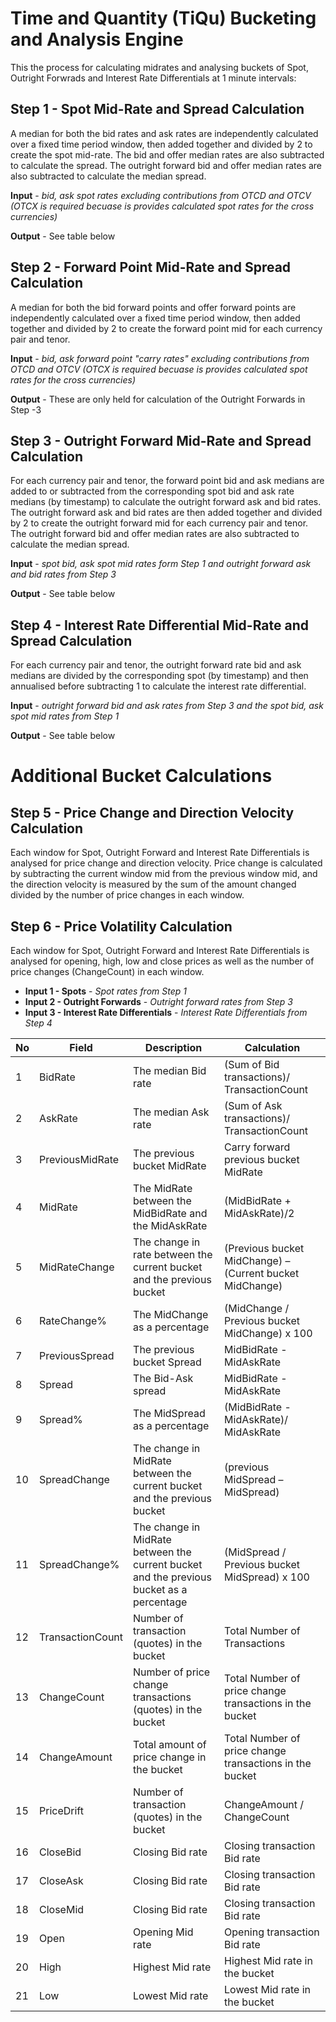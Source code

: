 # Time and Quantity (TiQu) Bucketing and Analysis Engine

This the process for calculating midrates and analysing buckets of Spot, Outright Forwrads and Interest Rate Differentials at 1 minute intervals:

## Step 1 - Spot Mid-Rate and Spread Calculation
A median for both the bid rates and ask rates are independently calculated over a fixed time period window, then added together and divided by 2 to create the spot mid-rate. The bid and offer median rates are also subtracted to calculate the spread. The outright forward bid and offer median rates are also subtracted to calculate the median spread.

**Input** - _bid, ask spot rates excluding contributions from OTCD and OTCV (OTCX is required becuase is provides calculated spot rates for the cross currencies)_

**Output** - See table below

## Step 2 - Forward Point Mid-Rate and Spread Calculation
A median for both the bid forward points and offer forward points are independently calculated over a fixed time period window, then added together and divided by 2 to create the forward point mid for each currency pair and tenor. 

**Input** - _bid, ask forward point "carry rates" excluding contributions from OTCD and OTCV (OTCX is required becuase is provides calculated spot rates for the cross currencies)_

**Output** - These are only held for calculation of the Outright Forwards in Step -3 

## Step 3 - Outright Forward Mid-Rate and Spread Calculation
For each currency pair and tenor, the forward point bid and ask medians are added to or subtracted from the corresponding spot bid and ask rate medians (by timestamp) to calculate the outright forward ask and bid rates. The outright forward ask and bid rates are then added together and divided by 2 to create the outright forward mid for each currency pair and tenor. The outright forward bid and offer median rates are also subtracted to calculate the median spread.

**Input** - _spot bid, ask spot mid rates form Step 1 and outright forward ask and bid rates from Step 3_

**Output** - See table below

## Step 4 - Interest Rate Differential Mid-Rate and Spread Calculation
For each currency pair and tenor, the outright forward rate bid and ask medians are divided by the corresponding spot (by timestamp) and then annualised before subtracting 1 to calculate the interest rate differential.

**Input** - _outright forward bid and ask rates from Step 3 and the spot bid, ask spot mid rates from Step 1_

**Output** - See table below

# Additional Bucket Calculations
## Step 5 - Price Change and Direction Velocity Calculation
Each window for Spot, Outright Forward and Interest Rate Differentials is analysed for price change and direction velocity. Price change is calculated by subtracting the current window mid from the previous window mid, and the direction velocity is measured by the sum of the amount changed divided by the number of price changes in each window.

## Step 6 - Price Volatility Calculation
Each window for Spot, Outright Forward and Interest Rate Differentials is analysed for opening, high, low and close prices as well as the number of price changes (ChangeCount) in each window. 

* **Input 1 - Spots** - _Spot rates from Step 1_
* **Input 2 - Outright Forwards** - _Outright forward rates from Step 3_
* **Input 3 - Interest Rate Differentials** - _Interest Rate Differentials from Step 4_


| No | Field | Description | Calculation |
| -- | -- | -- | -- |
| 1 | BidRate | The median Bid rate | (Sum of Bid transactions)/ TransactionCount |
| 2 | AskRate | The median Ask rate | (Sum of Ask transactions)/ TransactionCount | 
| 3 | PreviousMidRate | The previous bucket MidRate | Carry forward previous bucket MidRate | 
| 4 | MidRate | The MidRate between the MidBidRate and the MidAskRate | (MidBidRate + MidAskRate)/2 | 
| 5 | MidRateChange | The change in rate between the current bucket and the previous bucket | (Previous bucket MidChange) – (Current bucket MidChange) | 
| 6 | RateChange% | The MidChange as a percentage | (MidChange / Previous bucket MidChange) x 100 | 
| 7 | PreviousSpread | The previous bucket Spread | MidBidRate - MidAskRate | 
| 8 | Spread | The Bid-Ask spread | MidBidRate - MidAskRate | 
| 9 | Spread% | The MidSpread as a percentage | (MidBidRate - MidAskRate)/ MidAskRate | 
| 10 | SpreadChange | The change in MidRate between the current bucket and the previous bucket | (previous MidSpread – MidSpread) | 
| 11 | SpreadChange% | The change in MidRate between the current bucket and the previous bucket as a percentage | (MidSpread / Previous bucket MidSpread) x 100 | 
| 12 | TransactionCount | Number of transaction (quotes) in the bucket | Total Number of Transactions | 
| 13 | ChangeCount | Number of price change transactions (quotes) in the bucket | Total Number of price change transactions in the bucket | 
| 14 | ChangeAmount | Total amount of price change in the bucket | Total Number of price change transactions in the bucket | 
| 15 | PriceDrift | Number of transaction (quotes) in the bucket | ChangeAmount / ChangeCount | 
| 16 | CloseBid | Closing Bid rate | Closing transaction Bid rate | 
| 17 | CloseAsk | Closing Bid rate | Closing transaction Bid rate | 
| 18 | CloseMid | Closing Bid rate | Closing transaction Bid rate | 
| 19 | Open | Opening  Mid rate | Opening transaction Bid rate | 
| 20 | High | Highest Mid rate | Highest Mid rate in the bucket | 
| 21 | Low | Lowest Mid rate | Lowest Mid rate in the bucket | 
